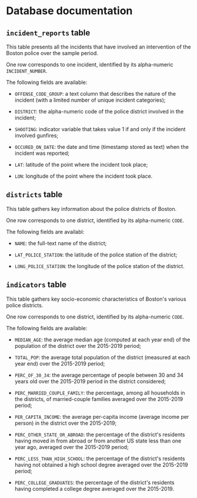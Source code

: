 # Database documentation

## `incident_reports` table

This table presents all the incidents that have involved an intervention of the Boston police over the sample period.

One row corresponds to one incident, identified by its alpha-numeric `INCIDENT_NUMBER`.

The following fields are available:

- `OFFENSE_CODE_GROUP`: a text column that describes the nature of the incident (with a limited number of unique incident categories);


- `DISTRICT`: the alpha-numeric code of the police district involved in the incident;


- `SHOOTING`: indicator variable that takes value 1 if and only if the incident involved gunfires;


- `OCCURED_ON_DATE`: the date and time (timestamp stored as text) when the incident was reported;


- `LAT`: latitude of the point where the incident took place;


- `LON`: longitude of the point where the incident took place.


## `districts` table

This table gathers key information about the police districts of Boston.

One row corresponds to one district, identified by its alpha-numeric `CODE`.

The following fields are availabl:

- `NAME`: the full-text name of the district;


- `LAT_POLICE_STATION`: the latitude of the police station of the district;


- `LONG_POLICE_STATION`: the longitude of the police station of the district.


## `indicators` table

This table gathers key socio-economic characteristics of Boston's various police districts.

One row corresponds to one district, identified by its alpha-numeric `CODE`.

The following fields are available:

- `MEDIAN_AGE`: the average median age (computed at each year end) of the population of the district over the 2015-2019 period;


- `TOTAL_POP`: the average total population of the district (measured at each year end) over the 2015-2019 period;


- `PERC_OF_30_34`: the average percentage of people between 30 and 34 years old over the 2015-2019 period in the district considered;


- `PERC_MARRIED_COUPLE_FAMILY`: the percentage, among all households in the districts, of married-couple families averaged over the 2015-2019 period;


- `PER_CAPITA_INCOME`: the average per-capita income (average income per person) in the district over the 2015-2019;


- `PERC_OTHER_STATE_OR_ABROAD`: the percentage of the district's residents having moved in from abroad or from another US state less than one year ago, averaged over the 2015-2019 period;


- `PERC_LESS_THAN_HIGH_SCHOOL`: the percentage of the district's residents having not obtained a high school degree averaged over the 2015-2019 period;


- `PERC_COLLEGE_GRADUATES`: the percentage of the district's residents having completed a college degree averaged over the 2015-2019.
